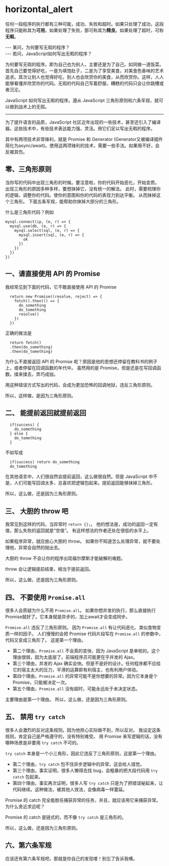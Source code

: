 # horizontal_alert

任何一段程序的执行都有三种可能，成功、失败和超时。如果只处理了成功，这段程序只能称其为**可用**。如果处理了失败，那可称其为**精良**。如果处理了超时，可称**无暇**。

  --- 某问，为何要写无瑕的程序？    
  --- 若问，JavaScript如何写出无暇的程序？    

为何要写无瑕的程序。即为自己也为别人，主要还是为了自己。如同做一道饭菜。首先自己要觉得好吃，一是为填饱肚子，二是为了享受美食，对美食色香味的艺术追求。其次让别人也觉得好吃，别人也会欣赏你的美食，从而欣赏你。这样，人人能够看懂并欣赏你的代码。无瑕的代码自己写着舒服，糟糕的代码只会让你跳槽或者沉沦。

JavaScript 如何写出无暇的程序。遵从 JavaScript 三角形原则和六条军规，就可以做到战术上的无瑕。

-------------------------

为了提升语言的品质，JavaScript 社区近年出现的一些技术，甚至还引入了编译器。这些技术中，有些技术表达能力强，灵活。用它们足以写出无暇的程序。

其中有两项技术非常锋利，就是 Promise 和 Generator (Generator又被编译插件简化为async/await)。使用这两项锋利的技术，需要一些手法。如果用不好，会反被其伤。

## 零、三角形原则
当你写的代码中出现三角形的时候。要注意啦，你的代码开始恶化，开始变质。
出现三角形的原因多种多样，要想抹掉它，没有统一的解法。
此时，需要梳理你的逻辑，调整你的代码。使你的意图和你的代码的表现力到达平衡。
从而抹掉这个三角形。
下面五条军规，能帮助你抹掉大部分的三角形。

什么是三角形代码？例如
```
mysql.connect(ip, (e, r) => {
  mysql.use(db, (e, r) => {
    mysql.select(sql, (e, r) => {
      mysql.insert(sql, (e, r) => {
        ok
      })
    })
  })
})
```

## 一、请直接使用 API 的 Promise
我经常见到下面的代码，它不敢直接使用 API 的 Promise
```
  return new Promise((resolve, reject) => {
    fetch().then(() => {
      do_something
      do_tomething
      resolve()
    })
  })
```
正确的做法是
```
  return fetch()
  .then(do_something)
  .then(do_tomething)
```
为什么不直接返回 API 的 Promise 呢？原因是他的思想还停留在教科书的例子上，或者停留在回调函数的年代中。
虽然用的是 Promise，但是还是在写回调函数。揉来揉去，弄巧成拙。

用这种错误方式写出的代码，会成为更加恐怖的回调地狱，违反三角形原则。

所以，这样做，是因为三角形原则。

## 二、 能提前返回就提前返回
```
  if(success) {
    do_something
  } else {
    do_tomething
  }
```
不如写成
```
  if(success) return do_something
  do_tomething
```
在其他语言中，人们很自然会提前返回，这么做很自然。但是 JavaScript 中不是，人们可能写回调太多，总喜欢把逻辑包起来。提前返回能够抹掉三角形。

所以，这么做，还是因为三角形原则。


## 三、 大胆的 throw 吧
我常见到这样的代码，当异常时
  `return {};`。
他的想法是，成功的返回一定有值，那么失败的返回就是“空值”。
有这样想法的作者还处在很低的水平上。

如果程序异常，就应放心大胆的 throw。
如果你不知道怎么处理异常，就不要处理他，异常会自然的抛出去。

大胆的 throw 不会让你的程序出现福尔摩斯才能破解的难题。

throw 会让逻辑提前结束，相当于提前返回。

所以，这么做，还是因为三角形原则。


## 四、 不要使用 `Promise.all`

很多人会质疑为什么不用 `Promise.all`。
如果你想并发的执行，那么直接执行Promise就好了。它本身就是异步的，加上await才会变成同步。

`Promise.all` 违反了三角形原则。
因为 `Promise.all` 有让代码恶化、类似食物变质一样的因子。
人们慢慢的会把 Promise 代码片段写在 `Promise.all` 的参数中，代码又变成三角形了。
这是第一个理由。
* 第二个理由，`Promise.all` 不会真的变快，因为 JavaScript 是单核的。这个理由很弱，因为太底层了。前端程序员可能更在乎并发的 Ajax。
* 第三个理由，并发的 Ajax 确实会快。但是不是好的设计。任何程序都不应给它的宿主太大的压力，平滑的运算即有利宿主，也有利用户体验。
* 第四个理由，`Promise.all` 的异常可能不是你想要的异常。因为它本身是个 Promise，只能被决定一次。
* 第五个理由，`Promise.all` 没有超时，可能永远处于未决定状态。

主要理由是第一个理由。
所以，这么做，还是因为三角形原则。


## 五、 禁用 `try catch`
很多人会激烈的反对这条规则。因为他担心实际做不到，所以反对。
我设定这条规则，肯定自己是严格遵守的，没有特别难受。
用 Promise 来写逻辑的话，没有哪种场景是非要用 `try catch` 不可的。

`try catch` 本身是一个小三角形，因此它违反了三角形原则，这是第一个理由。
* 第二个理由，`try catch` 包不住异步逻辑中的异常，这会给人错觉。
* 第三个理由，事实证明，很多人懒得去找 bug，会粗暴的把大段代码用 `try catch` 包起来。
* 第四个理由，事实再次证明，很多人写 `try catch` 只是为了把错误秘起来，让代码继续。这种做法，被其他人效法，会像病毒一样蔓延。

Promise 的 catch 完全能胜任捕获异常的任务，并且，就应该用它来捕获异常。
为什么舍近求远呢？

Promise 的 catch 是链式的，而不像 `try catch` 是三角形的。

所以，这么做，还是因为三角形原则。


## 六、第六条军规
应该还有第六条军规吧，那就是你自己的发现喽！别忘了告诉我噢。



